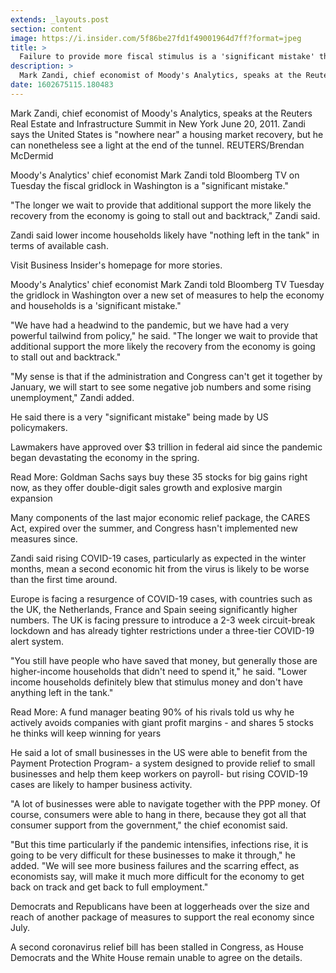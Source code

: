 ```yaml
--- 
extends: _layouts.post 
section: content 
image: https://i.insider.com/5f86be27fd1f49001964d7ff?format=jpeg 
title: > 
  Failure to provide more fiscal stimulus is a 'significant mistake' that could cause more businesses to fail, Moody's chief economist says 
description: > 
  Mark Zandi, chief economist of Moody's Analytics, speaks at the Reuters Real Estate and Infrastructure Summit in New York June 20, 2011.REUTERS/Brendan McDermidMoody's Analytics' chief economist Mark Zandi told Bloomberg TV on Tuesday the fiscal gridlock in Washington is a "significant mistake."Zandi said lower income households likely have "nothing left in the tank" in terms of available cash.Moody's Analytics' chief economist Mark Zandi told Bloomberg TV Tuesday the gridlock in Washington over a new set of measures to help the economy and households is a 'significant mistake."Of course, consumers were able to hang in there, because they got all that consumer support from the government," the chief economist said. 
date: 1602675115.180483 
--- 
```

Mark Zandi, chief economist of Moody's Analytics, speaks at the Reuters Real Estate and Infrastructure Summit in New York June 20, 2011. Zandi says the United States is "nowhere near" a housing market recovery, but he can nonetheless see a light at the end of the tunnel. REUTERS/Brendan McDermid

Moody's Analytics' chief economist Mark Zandi told Bloomberg TV on Tuesday the fiscal gridlock in Washington is a "significant mistake."

"The longer we wait to provide that additional support the more likely the recovery from the economy is going to stall out and backtrack," Zandi said.

Zandi said lower income households likely have "nothing left in the tank" in terms of available cash.

Visit Business Insider's homepage for more stories.

Moody's Analytics' chief economist Mark Zandi told Bloomberg TV Tuesday the gridlock in Washington over a new set of measures to help the economy and households is a 'significant mistake."

"We have had a headwind to the pandemic, but we have had a very powerful tailwind from policy," he said. "The longer we wait to provide that additional support the more likely the recovery from the economy is going to stall out and backtrack."

"My sense is that if the administration and Congress can't get it together by January, we will start to see some negative job numbers and some rising unemployment," Zandi added.

He said there is a very "significant mistake" being made by US policymakers.

Lawmakers have approved over $3 trillion in federal aid since the pandemic began devastating the economy in the spring.

Read More: Goldman Sachs says buy these 35 stocks for big gains right now, as they offer double-digit sales growth and explosive margin expansion

Many components of the last major economic relief package, the CARES Act, expired over the summer, and Congress hasn't implemented new measures since.

Zandi said rising COVID-19 cases, particularly as expected in the winter months, mean a second economic hit from the virus is likely to be worse than the first time around.

Europe is facing a resurgence of COVID-19 cases, with countries such as the UK, the Netherlands, France and Spain seeing significantly higher numbers. The UK is facing pressure to introduce a 2-3 week circuit-break lockdown and has already tighter restrictions under a three-tier COVID-19 alert system.

"You still have people who have saved that money, but generally those are higher-income households that didn't need to spend it," he said. "Lower income households definitely blew that stimulus money and don't have anything left in the tank."

Read More: A fund manager beating 90% of his rivals told us why he actively avoids companies with giant profit margins - and shares 5 stocks he thinks will keep winning for years

He said a lot of small businesses in the US were able to benefit from the Payment Protection Program- a system designed to provide relief to small businesses and help them keep workers on payroll- but rising COVID-19 cases are likely to hamper business activity.

"A lot of businesses were able to navigate together with the PPP money. Of course, consumers were able to hang in there, because they got all that consumer support from the government," the chief economist said.

"But this time particularly if the pandemic intensifies, infections rise, it is going to be very difficult for these businesses to make it through," he added. "We will see more business failures and the scarring effect, as economists say, will make it much more difficult for the economy to get back on track and get back to full employment."

Democrats and Republicans have been at loggerheads over the size and reach of another package of measures to support the real economy since July.

A second coronavirus relief bill has been stalled in Congress, as House Democrats and the White House remain unable to agree on the details.